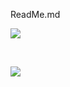 ReadMe.md

<img src="https://github.com/JoDeMiro/Micado-Research/blob/main/images/animation_online_vs_batch_learning_demo.gif?raw=true"></img>

<br>

<img src="https://github.com/JoDeMiro/Micado-Research/blob/main/images/animation_online_vs_batch_learning_demo_2.gif?raw=true"></img>
